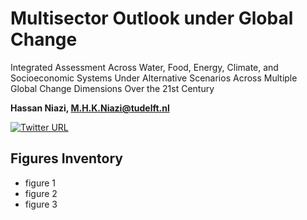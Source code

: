 # Multisector Outlook under Global Change
Integrated Assessment Across Water, Food, Energy, Climate, and Socioeconomic Systems Under Alternative Scenarios Across Multiple Global Change Dimensions Over the 21st Century

**Hassan Niazi, M.H.K.Niazi@tudelft.nl**

[![Twitter URL](https://img.shields.io/twitter/url/https/twitter.com/MHassanNiazi.svg?style=social&label=Follow%20%40MHassanNiazi)](https://twitter.com/MHassanNiazi)

## Figures Inventory
- figure 1
- figure 2
- figure 3
